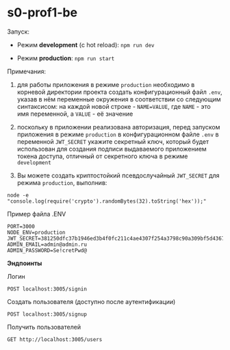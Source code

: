 # s0-prof1-be

Запуск:

- Режим **development** (с hot reload): `npm run dev`

- Режим **production**: `npm run start`

Примечания:

1. для работы приложения в режиме `production` необходимо в корневой директории проекта создать конфигурационный файл `.env`, указав в нём переменные окружения в соответствии со следующим синтаксисом: на каждой новой строке - `NAME=VALUE`, где `NAME` - это имя переменной, а `VALUE` - её значение

2. поскольку в приложении реализована авторизация, перед запуском приложения в режиме `production` в конфигурационном файле `.env` в переменной `JWT_SECRET` укажите секретный ключ, который будет использован для создания подписи выдаваемого приложением токена доступа, отличный от секретного ключа в режиме `development`

3. Вы можете создать криптостойкий псевдослучайный `JWT_SECRET` для режима `production`, выполнив:

```
node -e "console.log(require('crypto').randomBytes(32).toString('hex'));"
```

Пример файла .ENV

```
PORT=3000
NODE_ENV=production
JWT_SECRET=381250dfc37b1946ed3b4f0fc211c4ae4307f254a3798c90a309bf5d4367e08d
ADMIN_EMAIL=admin@admin.ru
ADMIN_PASSWORD=Se!cretPwd@
```

**Эндпоинты**

Логин

`POST localhost:3005/signin`

Создать пользователя (доступно после аутентификации)

`POST localhost:3005/signup`

Получить пользователей

`GET http://localhost:3005/users`
